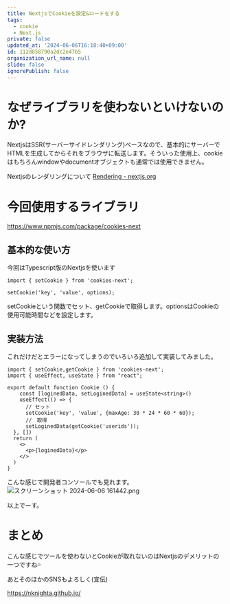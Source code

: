 ```yaml
---
title: NextjsでCookieを設定&ロードをする
tags:
  - cookie
  - Next.js
private: false
updated_at: '2024-06-06T16:18:40+09:00'
id: 112d858790a2dc2e47b5
organization_url_name: null
slide: false
ignorePublish: false
---
```


# なぜライブラリを使わないといけないのか?

NextjsはSSR(サーバーサイドレンダリング)ベースなので、基本的にサーバーでHTMLを生成してからそれをブラウザに転送します。そういった使用上、cookieはもちろんwindowやdocumentオブジェクトも通常では使用できません。

Nextjsのレンダリングについて
[Rendering - nextjs.org](https://nextjs.org/docs/pages/building-your-application/rendering)

# 今回使用するライブラリ

https://www.npmjs.com/package/cookies-next

## 基本的な使い方
今回はTypescript版のNextjsを使います  
```tsx
import { setCookie } from 'cookies-next';

setCookie('key', 'value', options);
```

setCookieという関数でセット、getCookieで取得します。optionsはCookieの使用可能時間などを設定します。

## 実装方法

これだけだとエラーになってしまうのでいろいろ追加して実装してみました。

```tsx
import { setCookie,getCookie } from 'cookies-next';
import { useEffect, useState } from "react";

export default function Cookie () {
    const [loginedData, setLoginedData] = useState<string>()
    useEffect(() => {
      // セット
      setCookie('key', 'value', {maxAge: 30 * 24 * 60 * 60});
      //　取得
      setLoginedData(getCookie('userids'));
  }, [])
  return (
    <>
      <p>{loginedData}</p>
    </>
  )
}
```

こんな感じで開発者コンソールでも見れます。
![スクリーンショット 2024-06-06 161442.png](https://qiita-image-store.s3.ap-northeast-1.amazonaws.com/0/2081812/73338053-ffb6-c739-3512-d123c45ed700.png)

以上でーす。

# まとめ
こんな感じでツールを使わないとCookieが取れないのはNextjsのデメリットの一つですね💦

あとそのほかのSNSもよろしく(宣伝)

https://nknighta.github.io/
